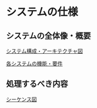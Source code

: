 # システムの仕様

## システムの全体像・概要

[システム構成・アーキテクチャ図](../../architecture/architecture.md)

[各システムの機能・要件](../overview/README.md)

## 処理するべき内容

[シーケンス図](../../sequence/sequence.md)
